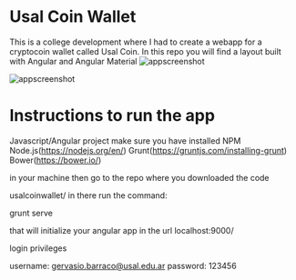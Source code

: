 # Usal Coin Wallet
This is a college development where I had to create a webapp for a cryptocoin wallet called Usal Coin.
In this repo you will find a layout built with Angular and Angular Material
![appscreenshot](https://github.com/alvizeta/usalcoinwallet/edit/master/screenshotapp1.png)

![appscreenshot](https://github.com/alvizeta/usalcoinwallet/edit/master/screenshotapp2.png)


# Instructions to run the app
Javascript/Angular project make sure you have installed 
NPM Node.js(https://nodejs.org/en/) 
Grunt(https://gruntjs.com/installing-grunt) 
Bower(https://bower.io/) 

in your machine then go to the repo where you downloaded the code 

usalcoinwallet/ in there run the command:

grunt serve

that will initialize your angular app in the url localhost:9000/

login privileges 

username: gervasio.barraco@usal.edu.ar
password: 123456
